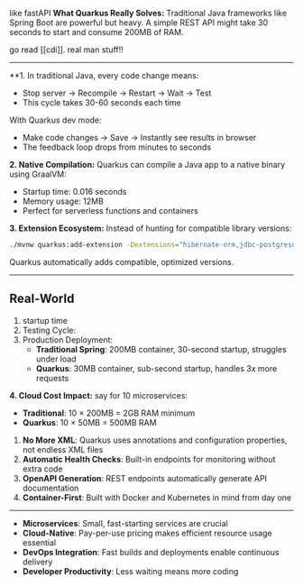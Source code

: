 like fastAPI
**What Quarkus Really Solves:** Traditional Java frameworks like Spring Boot are powerful but heavy. A simple REST API might take 30 seconds to start and consume 200MB of RAM.

go read [[cdi]]. real man stuff!!

---
**1. In traditional Java, every code change means:
- Stop server → Recompile → Restart → Wait → Test
- This cycle takes 30-60 seconds each time

With Quarkus dev mode:
- Make code changes → Save → Instantly see results in browser
- The feedback loop drops from minutes to seconds

**2. Native Compilation:** Quarkus can compile a Java app to a native binary using GraalVM:
- Startup time: 0.016 seconds
- Memory usage: 12MB
- Perfect for serverless functions and containers

**3. Extension Ecosystem:** Instead of hunting for compatible library versions:

```bash
./mvnw quarkus:add-extension -Dextensions="hibernate-orm,jdbc-postgresql,rest-json"
```

Quarkus automatically adds compatible, optimized versions.

---
## **Real-World**
1. startup time 
2. Testing Cycle:
3. Production Deployment:
	- **Traditional Spring**: 200MB container, 30-second startup, struggles under load
	- **Quarkus**: 30MB container, sub-second startup, handles 3x more requests

**4. Cloud Cost Impact:** say for 10 microservices:
- **Traditional**: 10 × 200MB = 2GB RAM minimum
- **Quarkus**: 10 × 50MB = 500MB RAM

1. **No More XML**: Quarkus uses annotations and configuration properties, not endless XML files
2. **Automatic Health Checks**: Built-in endpoints for monitoring without extra code
3. **OpenAPI Generation**: REST endpoints automatically generate API documentation
4. **Container-First**: Built with Docker and Kubernetes in mind from day one

---
- **Microservices**: Small, fast-starting services are crucial
- **Cloud-Native**: Pay-per-use pricing makes efficient resource usage essential
- **DevOps Integration**: Fast builds and deployments enable continuous delivery
- **Developer Productivity**: Less waiting means more coding

